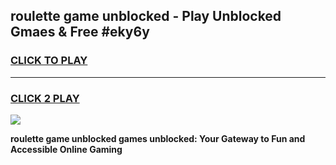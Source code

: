 
## roulette game unblocked - Play Unblocked Gmaes & Free #eky6y
<h3>
<a href="https://news.freeplayer.one?title=roulette_game_unblocked&ref=24F">CLICK TO PLAY</a></h3>
<hr>

<h3>
<a href="https://news.freeplayer.one?title=roulette_game_unblocked&ref=24F">CLICK 2 PLAY</a>
  
</h3>

<a href="https://news.freeplayer.one?title=roulette_game_unblocked&ref=24F/"><img src="https://clearcache.store/games.png"></a>


**roulette game unblocked games unblocked: Your Gateway to Fun and Accessible Online Gaming**
